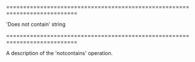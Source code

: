 <!--**
/*-------------------------------------------
    Auto-generated file. Do not modify.
-------------------------------------------

**-->
===========================================================================
<!--default-->'Does not contain'<!--/default-->
<!--type-->string<!--/type-->
===========================================================================

<!--shortDescription-->
A description of the 'notcontains' operation.
<!--/shortDescription-->

<!--fullDescription-->

<!--/fullDescription-->